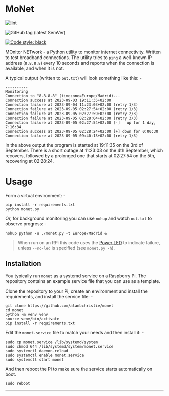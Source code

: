 # MoNet

[![lint](https://github.com/alanbchristie/monet/actions/workflows/lint.yaml/badge.svg)](https://github.com/alanbchristie/monet/actions/workflows/lint.yaml)

![GitHub tag (latest SemVer)](https://img.shields.io/github/v/tag/alanbchristie/monet)

[![Code style: black](https://img.shields.io/badge/code%20style-black-000000.svg)](https://github.com/psf/black)

MOnitor NETwork - a Python utility to monitor internet connectivity.
Written to test broadband connections. The utility tries to `ping` a well-known
IP address (`8.8.8.8`) every 10 seconds and reports when the connection is available,
and when it is not.

A typical output (written to `out.txt`) will look something like this: -

    ----------
    Monitoring
    Connection to "8.8.8.8" (timezone=Europe/Madrid)...
    Connection success at 2023-09-03 19:11:35+02:00
    Connection failure at 2023-09-04 11:23:03+02:00 (retry 1/3)
    Connection failure at 2023-09-05 02:27:54+02:00 (retry 1/3)
    Connection failure at 2023-09-05 02:27:59+02:00 (retry 2/3)
    Connection failure at 2023-09-05 02:28:04+02:00 (retry 3/3)
    Connection failure at 2023-09-05 02:27:54+02:00 [-]   up for 1 day, 7:16:34
    Connection success at 2023-09-05 02:28:24+02:00 [+] down for 0:00:30
    Connection failure at 2023-09-05 09:40:13+02:00 (retry 1/3)

In the above output the program is started at 19:11:35 on the 3rd of September.
There is a short outage at 11:23:03 on the 4th September, which recovers,
followed by a prolonged one that starts at 02:27:54 on the 5th, recovering at 02:28:24.

# Usage
Form a virtual environment: -

    pip install -r requirements.txt
    python monet.py

Or, for background monitoring you can use `nohup` and watch `out.txt`
to observe progress: -

    nohup python -u ./monet.py -t Europe/Madrid &

>   When run on an RPi this code uses the [Power LED] to indicate failure,
    unless `--no-led` is specified (see `monet.py -h`).

## Installation
You typically run `monet` as a systemd service on a Raspberry Pi.
The repository contains an example service file that you can use as a template.

Clone the repository to your Pi, create an environment and install the
requirements, and install the service file: -

    git clone https://github.com/alanbchristie/monet
    cd monet
    python -m venv venv
    source venv/bin/activate
    pip install -r requirements.txt

Edit the `monet.service` file to match your needs and then install it: -

    sudo cp monet.service /lib/systemd/system
    sudo chmod 644 /lib/systemd/system/monet.service
    sudo systemctl daemon-reload
    sudo systemctl enable monet.service
    sudo systemctl start monet

And then reboot the Pi to make sure the service starts automatically on boot.

    sudo reboot

---

[power led]: https://www.jeffgeerling.com/blogs/jeff-geerling/controlling-pwr-act-leds-raspberry-pi
